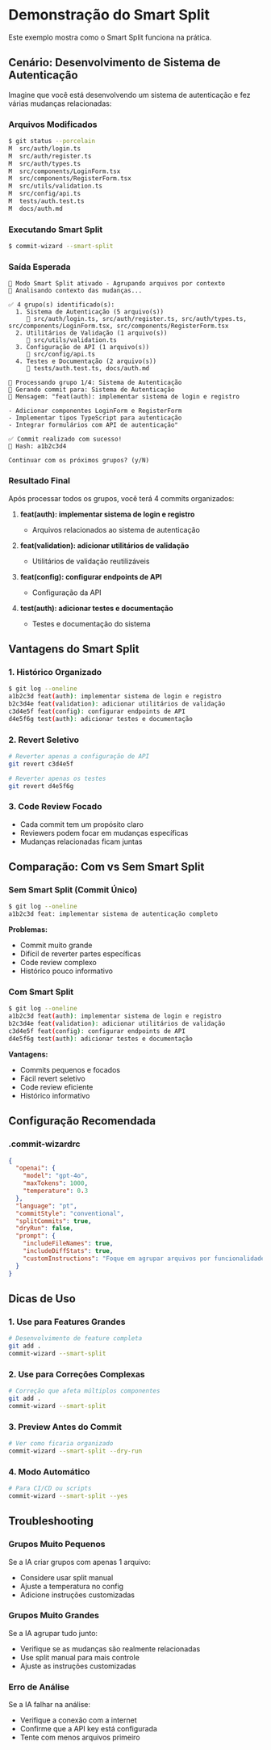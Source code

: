 # Demonstração do Smart Split

Este exemplo mostra como o Smart Split funciona na prática.

## Cenário: Desenvolvimento de Sistema de Autenticação

Imagine que você está desenvolvendo um sistema de autenticação e fez várias mudanças relacionadas:

### Arquivos Modificados

```bash
$ git status --porcelain
M  src/auth/login.ts
M  src/auth/register.ts
M  src/auth/types.ts
M  src/components/LoginForm.tsx
M  src/components/RegisterForm.tsx
M  src/utils/validation.ts
M  src/config/api.ts
M  tests/auth.test.ts
M  docs/auth.md
```

### Executando Smart Split

```bash
$ commit-wizard --smart-split
```

### Saída Esperada

```
🧠 Modo Smart Split ativado - Agrupando arquivos por contexto
🤖 Analisando contexto das mudanças...

✅ 4 grupo(s) identificado(s):
  1. Sistema de Autenticação (5 arquivo(s))
     📄 src/auth/login.ts, src/auth/register.ts, src/auth/types.ts, src/components/LoginForm.tsx, src/components/RegisterForm.tsx
  2. Utilitários de Validação (1 arquivo(s))
     📄 src/utils/validation.ts
  3. Configuração de API (1 arquivo(s))
     📄 src/config/api.ts
  4. Testes e Documentação (2 arquivo(s))
     📄 tests/auth.test.ts, docs/auth.md

🔄 Processando grupo 1/4: Sistema de Autenticação
🤖 Gerando commit para: Sistema de Autenticação
💭 Mensagem: "feat(auth): implementar sistema de login e registro

- Adicionar componentes LoginForm e RegisterForm
- Implementar tipos TypeScript para autenticação
- Integrar formulários com API de autenticação"

✅ Commit realizado com sucesso!
🔗 Hash: a1b2c3d4

Continuar com os próximos grupos? (y/N)
```

### Resultado Final

Após processar todos os grupos, você terá 4 commits organizados:

1. **feat(auth): implementar sistema de login e registro**
   - Arquivos relacionados ao sistema de autenticação

2. **feat(validation): adicionar utilitários de validação**
   - Utilitários de validação reutilizáveis

3. **feat(config): configurar endpoints de API**
   - Configuração da API

4. **test(auth): adicionar testes e documentação**
   - Testes e documentação do sistema

## Vantagens do Smart Split

### 1. Histórico Organizado
```bash
$ git log --oneline
a1b2c3d feat(auth): implementar sistema de login e registro
b2c3d4e feat(validation): adicionar utilitários de validação
c3d4e5f feat(config): configurar endpoints de API
d4e5f6g test(auth): adicionar testes e documentação
```

### 2. Revert Seletivo
```bash
# Reverter apenas a configuração de API
git revert c3d4e5f

# Reverter apenas os testes
git revert d4e5f6g
```

### 3. Code Review Focado
- Cada commit tem um propósito claro
- Reviewers podem focar em mudanças específicas
- Mudanças relacionadas ficam juntas

## Comparação: Com vs Sem Smart Split

### Sem Smart Split (Commit Único)
```bash
$ git log --oneline
a1b2c3d feat: implementar sistema de autenticação completo
```

**Problemas:**
- Commit muito grande
- Difícil de reverter partes específicas
- Code review complexo
- Histórico pouco informativo

### Com Smart Split
```bash
$ git log --oneline
a1b2c3d feat(auth): implementar sistema de login e registro
b2c3d4e feat(validation): adicionar utilitários de validação
c3d4e5f feat(config): configurar endpoints de API
d4e5f6g test(auth): adicionar testes e documentação
```

**Vantagens:**
- Commits pequenos e focados
- Fácil revert seletivo
- Code review eficiente
- Histórico informativo

## Configuração Recomendada

### .commit-wizardrc
```json
{
  "openai": {
    "model": "gpt-4o",
    "maxTokens": 1000,
    "temperature": 0.3
  },
  "language": "pt",
  "commitStyle": "conventional",
  "splitCommits": true,
  "dryRun": false,
  "prompt": {
    "includeFileNames": true,
    "includeDiffStats": true,
    "customInstructions": "Foque em agrupar arquivos por funcionalidade ou correção específica"
  }
}
```

## Dicas de Uso

### 1. Use para Features Grandes
```bash
# Desenvolvimento de feature completa
git add .
commit-wizard --smart-split
```

### 2. Use para Correções Complexas
```bash
# Correção que afeta múltiplos componentes
git add .
commit-wizard --smart-split
```

### 3. Preview Antes do Commit
```bash
# Ver como ficaria organizado
commit-wizard --smart-split --dry-run
```

### 4. Modo Automático
```bash
# Para CI/CD ou scripts
commit-wizard --smart-split --yes
```

## Troubleshooting

### Grupos Muito Pequenos
Se a IA criar grupos com apenas 1 arquivo:
- Considere usar split manual
- Ajuste a temperatura no config
- Adicione instruções customizadas

### Grupos Muito Grandes
Se a IA agrupar tudo junto:
- Verifique se as mudanças são realmente relacionadas
- Use split manual para mais controle
- Ajuste as instruções customizadas

### Erro de Análise
Se a IA falhar na análise:
- Verifique a conexão com a internet
- Confirme que a API key está configurada
- Tente com menos arquivos primeiro 